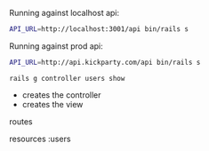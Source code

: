 

Running against localhost api:

```sh
API_URL=http://localhost:3001/api bin/rails s
```

Running against prod api:

```sh
API_URL=http://api.kickparty.com/api bin/rails s
```

`rails g controller users show`

- creates the controller
- creates the view

routes

resources :users
